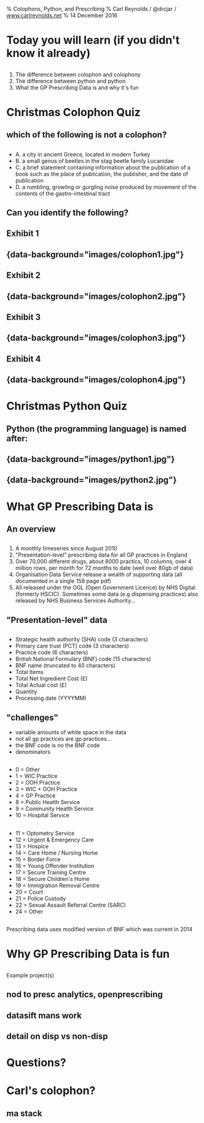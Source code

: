 % Colophons, Python, and Prescribing
% Carl Reynolds / @drcjar / www.carlreynolds.net 
% 14 December 2016

# Today you will learn (if you didn't know it already)

##

1. The difference between colophon and colophony  
2. The difference between python and python 
3. What the GP Prescribing Data is and why it's fun 

# Christmas Colophon Quiz

## which of the following is not a colophon?

##

- A. a city in ancient Greece, located in modern Turkey
- B. a small genus of beetles in the stag beetle family Lucanidae
- C. a brief statement containing information about the publication of a book such as the place of publication, the publisher, and the date of publication
- D. a rumbling, growling or gurgling noise produced by movement of the contents of the gastro-intestinal tract 

## Can you identify the following?

## Exhibit 1 

## {data-background="images/colophon1.jpg"}

## Exhibit 2 
 
## {data-background="images/colophon2.jpg"}

## Exhibit 3 

## {data-background="images/colophon3.jpg"}

## Exhibit 4 

## {data-background="images/colophon4.jpg"}

# Christmas Python Quiz

## Python (the programming language) is named after:

## {data-background="images/python1.jpg"}

## {data-background="images/python2.jpg"}


# What GP Prescribing Data is

## An overview

##
1. A monthly timeseries since August 2010
2. "Presentation-level" prescribing data for all GP practices in England
3. Over 70,000 different drugs, about 8000 practics, 10 columns, over 4 million rows, per month for 72 months to date (well over 80gb of data)
4. Organisation Data Service release a wealth of supporting data (all documented in a single 158 page pdf)
5. All released under the OGL (Open Government Licence) by NHS Digital (formerly HSCIC). Sometimes some data (e.g dispensing practices) also released by NHS Business Services Authority...

## "Presentation-level" data

##
- Strategic health authority (SHA) code (3 characters)
- Primary care trust (PCT) code (3 characters)
- Practice code (6 characters)
- British National Formulary (BNF) code (15 characters) 
- BNF name (truncated to 40 characters) 
- Total Items
- Total Net Ingredient Cost (£) 
- Total Actual cost (£) 
- Quantity
- Processing date (YYYYMM)

## "challenges"
- variable amounts of white space in the data
- not all gp practices are gp practices...
- the BNF code is no the BNF code
- denominators

##

- 0 = Other
- 1 = WIC Practice
- 2 = OOH Practice
- 3 = WIC + OOH Practice
- 4 = GP Practice
- 8 = Public Health Service
- 9 = Community Health Service
- 10 = Hospital Service

##

- 11 = Optometry Service
- 12 = Urgent & Emergency Care
- 13 = Hospice
- 14 = Care Home / Nursing Home
- 15 = Border Force
- 16 = Young Offender Institution
- 17 = Secure Training Centre
- 18 = Secure Children's Home
- 19 = Immigration Removal Centre
- 20 = Court
- 21 = Police Custody
- 22 = Sexual Assault Referral Centre (SARC)
- 24 = Other

##

Prescribing data uses modified version of BNF which was current in 2014



# Why GP Prescribing Data is fun

##
Example project(s) 

## nod to presc analytics, openprescribing
## datasift mans work
## detail on disp vs non-disp

# Questions?
##

# Carl's colophon? 

## ma stack
